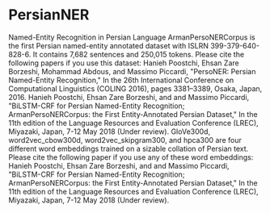 # PersianNER
Named-Entity Recognition in Persian Language
ArmanPersoNERCorpus is the first Persian named-entity annotated dataset with ISLRN 399-379-640-828-6. It contains 7,682 sentences and 250,015 tokens. Please cite the following papers if you use this dataset:
Hanieh Poostchi, Ehsan Zare Borzeshi, Mohammad Abdous, and Massimo Piccardi, "PersoNER: Persian Named-Entity Recognition," In the 26th International Conference on Computational Linguistics (COLING 2016), pages 3381–3389, Osaka, Japan, 2016.
Hanieh Poostchi, Ehsan Zare Borzeshi, and and Massimo Piccardi, "BiLSTM-CRF for Persian Named-Entity Recognition; ArmanPersoNERCorpus: the First Entity-Annotated Persian Dataset," In the 11th edition of the Language Resources and Evaluation Conference (LREC), Miyazaki, Japan, 7-12 May 2018 (Under review).
GloVe300d, word2vec_cbow300d, word2vec_skipgram300, and hpca300 are four different word embeddings trained on a sizable collation of Persian text. Please cite the following paper if you use any of these word embeddings:
Hanieh Poostchi, Ehsan Zare Borzeshi, and and Massimo Piccardi, "BiLSTM-CRF for Persian Named-Entity Recognition; ArmanPersoNERCorpus: the First Entity-Annotated Persian Dataset," In the 11th edition of the Language Resources and Evaluation Conference (LREC), Miyazaki, Japan, 7-12 May 2018 (Under review).

